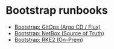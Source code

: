 # Bootstrap runbooks

- [Bootstrap: GitOps (Argo CD / Flux)](../bootstrap/bootstrap-gitops.md)
- [Bootstrap: NetBox (Source of Truth)](../bootstrap/bootstrap-netbox.md)
- [Bootstrap: RKE2 (On-Prem)](../bootstrap/bootstrap-rke2-install.md)

